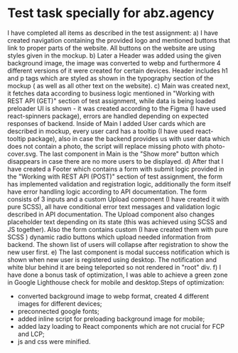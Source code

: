 # Test task specially for abz.agency

I have completed all items as described in the test assignment:
a) I have created navigation containing the provided logo and mentioned buttons that link to proper parts of the website. All buttons on the website are using styles given in the mockup.
b) Later a Header was added using the given background image, the image was converted to webp and furthermore 4 different versions of it were created for certain devices. Header includes h1 and p tags which are styled as shown in the typography section of the mockup ( as well as all other text on the website).
c) Main was created next, it fetches data according to business logic mentioned in "Working with REST API (GET)" section of test assignment, while data is being loaded preloader UI is shown - it was created according to the Figma (I have used react-spinners package), errors are handled depending on expected responses of backend. Inside of Main I added User cards which are described in mockup, every user card has a tooltip (I have used react-tooltip package), also in case the backend provides us with user data which does not contain a photo, the script will replace missing photo with photo-cover.svg. The last component in Main is the "Show more" button which disappears in case there are no more users to be displayed.
d) After that I have created a Footer which contains a form with submit logic provided in the "Working with REST API (POST)" section of test assignment, the form has implemented validation and registration logic, additionally the form itself have error handling logic according to API documentation. The form consists of 3 inputs and a custom Upload component (I have created it with pure SCSS), all have conditional error text messages and validation logic described in API documentation. The Upload component also changes placeholder text depending on its state (this was achieved using SCSS and JS together). Also the form contains custom (I have created them with pure SCSS ) dynamic radio buttons which upload needed information from backend. The shown list of users will collapse after registration to show the new user first.
e) The last component is modal success notification which is shown when new user is registered using desktop. The notification and white blur behind it are being teleported so not rendered in "root" div. 
f) I have done a bonus task of optimization, I was able to achieve a green zone in Google Lighthouse check for mobile and desktop.Steps of optimization:
- converted background image to webp format, created 4 different images for different devices;
- preconnected google fonts;
- added inline script for preloading background image for mobile;
- added lazy loading to React components which are not crucial for FCP and LCP;
- js and css were minified.
